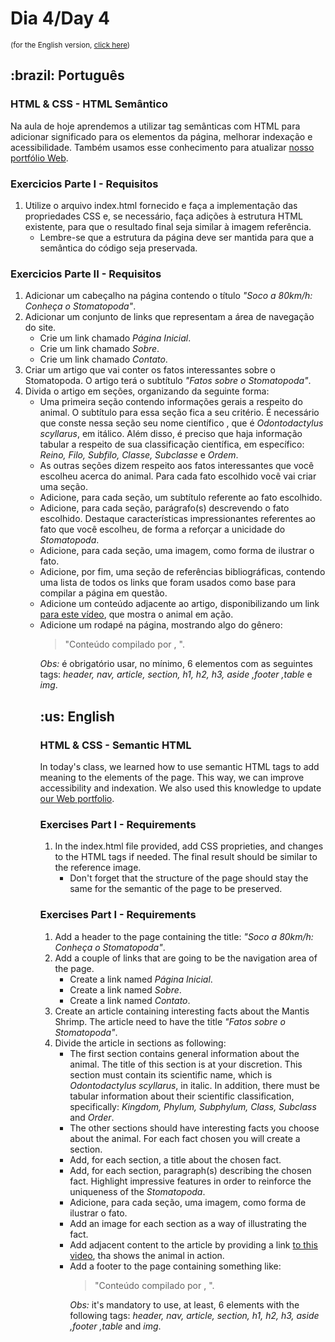 # Dia 4/Day 4
<small>(for the English version, <a href="#en">click here</a>)</small>
<h2>:brazil: Português</h2>
<h3>HTML & CSS - HTML Semântico</h3>
<p>Na aula de hoje aprendemos a utilizar tag semânticas com HTML para adicionar significado para os elementos da página, melhorar indexação e acessibilidade. Também usamos esse conhecimento para atualizar <a href="https://raphaelalmeidamartins.github.io/" rel="next">nosso portfólio Web</a>.</p>
<h3>Exercicios Parte I - Requisitos</h3>
<ol><li>Utilize o arquivo index.html fornecido e faça a implementação das propriedades CSS e, se necessário, faça adições à estrutura HTML existente, para que o resultado final seja similar à imagem referência.
    <ul><li>Lembre-se que a estrutura da página deve ser mantida para que a semântica do código seja preservada.</ul>
</li>
</ol> 
<h3>Exercicios Parte II - Requisitos</h3>
<ol>
    <li>Adicionar um cabeçalho na página contendo o título <em>"Soco a 80km/h: Conheça o Stomatopoda"</em>.
    <li>Adicionar um conjunto de links que representam a área de navegação do site.
        <ul>
        <li>Crie um link chamado <em>Página Inicial</em>.
        <li>Crie um link chamado <em>Sobre</em>.
        <li>Crie um link chamado <em>Contato</em>.
        </ul>
    <li>Criar um artigo que vai conter os fatos interessantes sobre o Stomatopoda. O artigo terá o subtítulo <em>"Fatos sobre o Stomatopoda"</em>.
    <li>Divida o artigo em seções, organizando da seguinte forma:
        <ul>
        <li>Uma primeira seção contendo informações gerais a respeito do animal. O subtítulo para essa seção fica a seu critério. É necessário que conste nessa seção seu nome científico , que é <em>Odontodactylus scyllarus</em>, em itálico. Além disso, é preciso que haja informação tabular a respeito de sua classificação científica, em específico: <em>Reino, Filo, Subfilo, Classe, Subclasse</em> e <em>Ordem</em>.
        <li>As outras seções dizem respeito aos fatos interessantes que você escolheu acerca do animal. Para cada fato escolhido você vai criar uma seção.
        <li>Adicione, para cada seção, um subtítulo referente ao fato escolhido.
        <li>Adicione, para cada seção, parágrafo(s) descrevendo o fato escolhido. Destaque características impressionantes referentes ao fato que você escolheu, de forma a reforçar a unicidade do <em>Stomatopoda</em>.
        <li>Adicione, para cada seção, uma imagem, como forma de ilustrar o fato.
        <li>Adicione, por fim, uma seção de referências bibliográficas, contendo uma lista de todos os links que foram usados como base para compilar a página em questão.
        <li>Adicione um conteúdo adjacente ao artigo, disponibilizando um link <a href="https://youtu.be/E0Li1k5hGBE" rel="external">para este vídeo</a>, que mostra o animal em ação.
        <li>Adicione um rodapé na página, mostrando algo do gênero:
            <blockquote>"Conteúdo compilado por <insere seu nome>, <ano atual>".</blockquote>
        <em>Obs:</em> é obrigatório usar, no mínimo, 6 elementos com as seguintes tags: <em>header, nav, article, section, h1, h2, h3, aside ,footer ,table</em> e <em>img</em>.
        </ul>
<ol>

<h2 id="en">:us: English</h2>
<h3>HTML & CSS - Semantic HTML</h3>
<p>In today's class, we learned how to use semantic HTML tags to add meaning to the elements of the page. This way, we can improve accessibility and indexation. We also used this knowledge to update <a href="https://raphaelalmeidamartins.github.io/" rel="next">our Web portfolio</a>.</p>
<h3>Exercises Part I - Requirements</h3>
<ol><li>In the index.html file provided, add CSS proprieties, and changes to the HTML tags if needed. The final result should be similar to the reference image.
    <ul><li>Don't forget that the structure of the page should stay the same for the semantic of the page to be preserved.</ul>
</li>
</ol>
<h3>Exercises Part I - Requirements</h3>
<ol>
    <li>Add a header to the page containing the title: <em>"Soco a 80km/h: Conheça o Stomatopoda"</em>.
    <li>Add a couple of links that are going to be the navigation area of the page.
        <ul>
        <li>Create a link named <em>Página Inicial</em>.
        <li>Create a link named <em>Sobre</em>.
        <li>Create a link named <em>Contato</em>.
        </ul>
    <li>Create an article containing interesting facts about the Mantis Shrimp. The article need to have the title <em>"Fatos sobre o Stomatopoda"</em>.
    <li>Divide the article in sections as following:
        <ul>
        <li>The first section contains general information about the animal. The title of this section is at your discretion. This section must contain its scientific name, which is <em>Odontodactylus scyllarus</em>, in italic. In addition, there must be tabular information about their scientific classification, specifically: <em>Kingdom, Phylum, Subphylum, Class, Subclass</em> and <em>Order</em>.
        <li>The other sections should have interesting facts you choose about the animal. For each fact chosen you will create a section.
        <li>Add, for each section, a title about the chosen fact.
        <li>Add, for each section, paragraph(s) describing the chosen fact. Highlight impressive features in order to reinforce the uniqueness of the <em>Stomatopoda</em>.
        <li>Adicione, para cada seção, uma imagem, como forma de ilustrar o fato.
        <li>Add an image for each section as a way of illustrating the fact.
        <li>Add adjacent content to the article by providing a link <a href="https://youtu.be/E0Li1k5hGBE" rel="external">to this video</a>, tha shows the animal in action.
        <li>Add a footer to the page containing something like:
            <blockquote>"Conteúdo compilado por <insere seu nome>, <ano atual>".</blockquote>
        <em>Obs:</em> it's mandatory to use, at least, 6 elements with the following tags: <em>header, nav, article, section, h1, h2, h3, aside ,footer ,table</em> and <em>img</em>.
<ol>